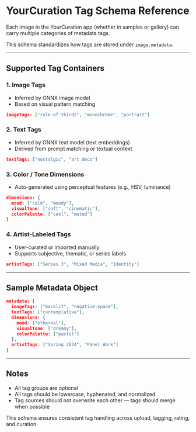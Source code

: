 # YourCuration Tag Schema Reference

Each image in the YourCuration app (whether in samples or gallery) can carry multiple categories of metadata tags.

This schema standardizes how tags are stored under `image.metadata`.

---

## Supported Tag Containers

### 1. **Image Tags**
- Inferred by ONNX image model
- Based on visual pattern matching
```json
imageTags: ["rule-of-thirds", "monochrome", "portrait"]
```

### 2. **Text Tags**
- Inferred by ONNX text model (text embeddings)
- Derived from prompt matching or textual context
```json
textTags: ["nostalgic", "art deco"]
```

### 3. **Color / Tone Dimensions**
- Auto-generated using perceptual features (e.g., HSV, luminance)
```json
dimensions: {
  mood: ["calm", "moody"],
  visualTone: ["soft", "cinematic"],
  colorPalette: ["cool", "muted"]
}
```

### 4. **Artist-Labeled Tags**
- User-curated or imported manually
- Supports subjective, thematic, or series labels
```json
artistTags: ["Series 3", "Mixed Media", "Identity"]
```

---

## Sample Metadata Object

```json
metadata: {
  imageTags: ["backlit", "negative-space"],
  textTags: ["contemplative"],
  dimensions: {
    mood: ["ethereal"],
    visualTone: ["dreamy"],
    colorPalette: ["pastel"]
  },
  artistTags: ["Spring 2024", "Panel Work"]
}
```

---

## Notes
- All tag groups are optional
- All tags should be lowercase, hyphenated, and normalized
- Tag sources should not overwrite each other — tags should merge when possible

This schema ensures consistent tag handling across upload, tagging, rating, and curation.